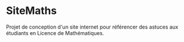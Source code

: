 # SiteMaths

Projet de conception d'un site internet pour référencer des astuces aux étudiants en Licence de Mathématiques.